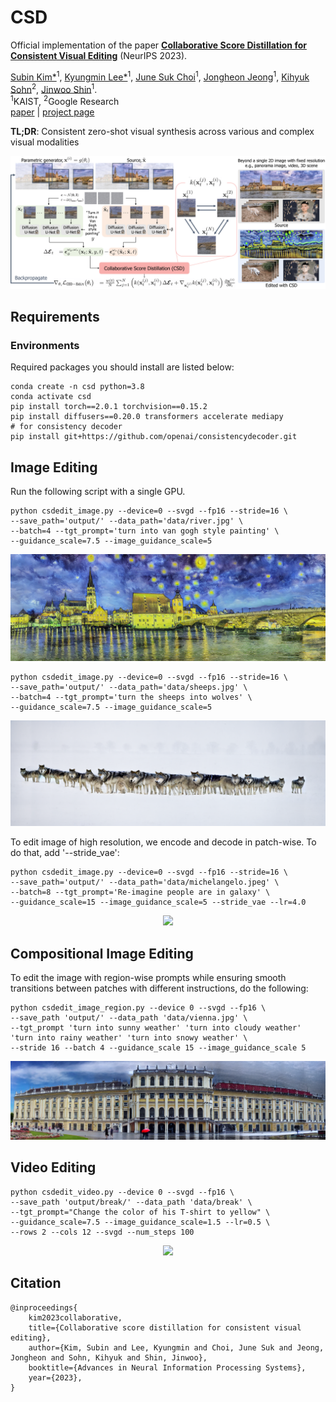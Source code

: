 # CSD
Official implementation of the paper **[Collaborative Score Distillation for Consistent Visual Editing](https://subin-kim-cv.github.io/CSD/)** (NeurIPS 2023).

[Subin Kim*](https://subin-kim-cv.github.io/)<sup>1</sup>, 
[Kyungmin Lee*](https://kyungmnlee.github.io/)<sup>1</sup>, 
[June Suk Choi](https://github.com/choi403)<sup>1</sup>, 
[Jongheon Jeong](https://jh-jeong.github.io/)<sup>1</sup>,
[Kihyuk Sohn](https://sites.google.com/site/kihyuksml)<sup>2</sup>,
[Jinwoo Shin](https://alinlab.kaist.ac.kr/shin.html)<sup>1</sup>.  
<sup>1</sup>KAIST, <sup>2</sup>Google Research  
[paper](https://subin-kim-cv.github.io/CSD/resources/kim2023csd.pdf) | [project page](https://subin-kim-cv.github.io/CSD/)
<!-- | [arXiv](https://arxiv.org/abs/2307.04787) -->

**TL;DR**: Consistent zero-shot visual synthesis across various and complex visual modalities

<p align="center">
    <img src=assets/concept_figure.png>
</p>

## Requirements
### Environments
Required packages you should install are listed below:
```
conda create -n csd python=3.8
conda activate csd
pip install torch==2.0.1 torchvision==0.15.2
pip install diffusers==0.20.0 transformers accelerate mediapy
# for consistency decoder
pip install git+https://github.com/openai/consistencydecoder.git
```

## Image Editing 
Run the following script with a single GPU.
```
python csdedit_image.py --device=0 --svgd --fp16 --stride=16 \
--save_path='output/' --data_path='data/river.jpg' \
--batch=4 --tgt_prompt='turn into van gogh style painting' \
--guidance_scale=7.5 --image_guidance_scale=5
```
<p align="center">
    <img src=assets/river_vangogh.png>
</p>

```
python csdedit_image.py --device=0 --svgd --fp16 --stride=16 \
--save_path='output/' --data_path='data/sheeps.jpg' \
--batch=4 --tgt_prompt='turn the sheeps into wolves' \
--guidance_scale=7.5 --image_guidance_scale=5 
```
<p align="center">
    <img src=assets/sheep_wolves.png>
</p>

To edit image of high resolution, we encode and decode in patch-wise. To do that, add '--stride_vae': 

```
python csdedit_image.py --device=0 --svgd --fp16 --stride=16 \
--save_path='output/' --data_path='data/michelangelo.jpeg' \
--batch=8 --tgt_prompt='Re-imagine people are in galaxy' \
--guidance_scale=15 --image_guidance_scale=5 --stride_vae --lr=4.0
```
<p align="center">
    <img src=assets/michelangelo_galaxy.png>
</p>

## Compositional Image Editing
To edit the image with region-wise prompts while ensuring smooth transitions between patches with different instructions, do the following:
```
python csdedit_image_region.py --device 0 --svgd --fp16 \
--save_path 'output/' --data_path 'data/vienna.jpg' \
--tgt_prompt 'turn into sunny weather' 'turn into cloudy weather' 'turn into rainy weather' 'turn into snowy weather' \
--stride 16 --batch 4 --guidance_scale 15 --image_guidance_scale 5
```
<p align="center">
    <img src=assets/region_vienna.png>
</p>


## Video Editing
```
python csdedit_video.py --device 0 --svgd --fp16 \
--save_path 'output/break/' --data_path 'data/break' \
--tgt_prompt="Change the color of his T-shirt to yellow" \
--guidance_scale=7.5 --image_guidance_scale=1.5 --lr=0.5 \
--rows 2 --cols 12 --svgd --num_steps 100 
```
<p align="center">
    <img src=assets/break/outputs.gif width="900"> 
</p>



## Citation
```
@inproceedings{
    kim2023collaborative,
    title={Collaborative score distillation for consistent visual editing},
    author={Kim, Subin and Lee, Kyungmin and Choi, June Suk and Jeong, Jongheon and Sohn, Kihyuk and Shin, Jinwoo},
    booktitle={Advances in Neural Information Processing Systems},
    year={2023},
}
```
